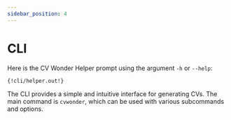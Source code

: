 ```yaml
---
sidebar_position: 4
---
```

# CLI

Here is the CV Wonder Helper prompt using the argument `-h` or `--help`:

```raw
{!cli/helper.out!}
```

The CLI provides a simple and intuitive interface for generating CVs. The main command is `cvwonder`, which can be used with various subcommands and options.
